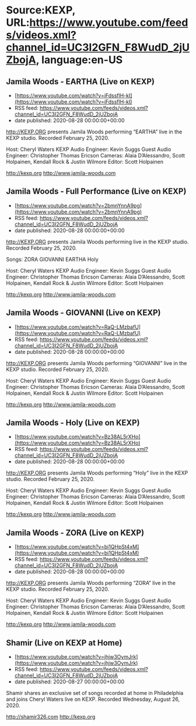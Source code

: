 # Source:KEXP, URL:https://www.youtube.com/feeds/videos.xml?channel_id=UC3I2GFN_F8WudD_2jUZbojA, language:en-US

## Jamila Woods - EARTHA (Live on KEXP)
 - [https://www.youtube.com/watch?v=iFdssflH-kI](https://www.youtube.com/watch?v=iFdssflH-kI)
 - RSS feed: https://www.youtube.com/feeds/videos.xml?channel_id=UC3I2GFN_F8WudD_2jUZbojA
 - date published: 2020-08-28 00:00:00+00:00

http://KEXP.ORG presents Jamila Woods performing “EARTHA” live in the KEXP studio. Recorded February 25, 2020.

Host: Cheryl Waters
KEXP Audio Engineer: Kevin Suggs
Guest Audio Engineer: Christopher Thomas Ericson
Cameras: Alaia D’Alessandro, Scott Holpainen, Kendall Rock & Justin Wilmore
Editor: Scott Holpainen

http://kexp.org
http://www.jamila-woods.com

## Jamila Woods - Full Performance (Live on KEXP)
 - [https://www.youtube.com/watch?v=2bmnYnnA9pg](https://www.youtube.com/watch?v=2bmnYnnA9pg)
 - RSS feed: https://www.youtube.com/feeds/videos.xml?channel_id=UC3I2GFN_F8WudD_2jUZbojA
 - date published: 2020-08-28 00:00:00+00:00

http://KEXP.ORG presents Jamila Woods performing live in the KEXP studio. Recorded February 25, 2020.

Songs:
ZORA
GIOVANNI
EARTHA
Holy

Host: Cheryl Waters
KEXP Audio Engineer: Kevin Suggs
Guest Audio Engineer: Christopher Thomas Ericson
Cameras: Alaia D’Alessandro, Scott Holpainen, Kendall Rock & Justin Wilmore
Editor: Scott Holpainen

http://kexp.org
http://www.jamila-woods.com

## Jamila Woods - GIOVANNI (Live on KEXP)
 - [https://www.youtube.com/watch?v=RaQ-LMzbafU](https://www.youtube.com/watch?v=RaQ-LMzbafU)
 - RSS feed: https://www.youtube.com/feeds/videos.xml?channel_id=UC3I2GFN_F8WudD_2jUZbojA
 - date published: 2020-08-28 00:00:00+00:00

http://KEXP.ORG presents Jamila Woods performing “GIOVANNI” live in the KEXP studio. Recorded February 25, 2020.

Host: Cheryl Waters
KEXP Audio Engineer: Kevin Suggs
Guest Audio Engineer: Christopher Thomas Ericson
Cameras: Alaia D’Alessandro, Scott Holpainen, Kendall Rock & Justin Wilmore
Editor: Scott Holpainen

http://kexp.org
http://www.jamila-woods.com

## Jamila Woods - Holy (Live on KEXP)
 - [https://www.youtube.com/watch?v=Bz38AL5rXHo](https://www.youtube.com/watch?v=Bz38AL5rXHo)
 - RSS feed: https://www.youtube.com/feeds/videos.xml?channel_id=UC3I2GFN_F8WudD_2jUZbojA
 - date published: 2020-08-28 00:00:00+00:00

http://KEXP.ORG presents Jamila Woods performing “Holy” live in the KEXP studio. Recorded February 25, 2020.

Host: Cheryl Waters
KEXP Audio Engineer: Kevin Suggs
Guest Audio Engineer: Christopher Thomas Ericson
Cameras: Alaia D’Alessandro, Scott Holpainen, Kendall Rock & Justin Wilmore
Editor: Scott Holpainen

http://kexp.org
http://www.jamila-woods.com

## Jamila Woods - ZORA (Live on KEXP)
 - [https://www.youtube.com/watch?v=bi1QHpSt4xM](https://www.youtube.com/watch?v=bi1QHpSt4xM)
 - RSS feed: https://www.youtube.com/feeds/videos.xml?channel_id=UC3I2GFN_F8WudD_2jUZbojA
 - date published: 2020-08-28 00:00:00+00:00

http://KEXP.ORG presents Jamila Woods performing “ZORA” live in the KEXP studio. Recorded February 25, 2020.

Host: Cheryl Waters
KEXP Audio Engineer: Kevin Suggs
Guest Audio Engineer: Christopher Thomas Ericson
Cameras: Alaia D’Alessandro, Scott Holpainen, Kendall Rock & Justin Wilmore
Editor: Scott Holpainen

http://kexp.org
http://www.jamila-woods.com

## Shamir (Live on KEXP at Home)
 - [https://www.youtube.com/watch?v=jhjw3OymJrk](https://www.youtube.com/watch?v=jhjw3OymJrk)
 - RSS feed: https://www.youtube.com/feeds/videos.xml?channel_id=UC3I2GFN_F8WudD_2jUZbojA
 - date published: 2020-08-27 00:00:00+00:00

Shamir shares an exclusive set of songs recorded at home in Philadelphia and joins Cheryl Waters live on KEXP. Recorded Wednesday, August 26, 2020.

http://shamir326.com
http://kexp.org

